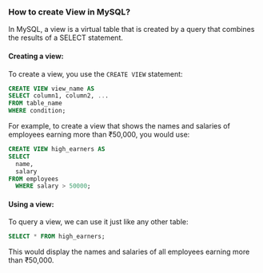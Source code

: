 ### How to create View in MySQL?

In MySQL, a view is a virtual table that is created by a query that combines the results of a SELECT statement.

#### Creating a view:

To create a view, you use the `CREATE VIEW` statement:

```sql
CREATE VIEW view_name AS
SELECT column1, column2, ...
FROM table_name
WHERE condition;
```

For example, to create a view that shows the names and salaries of employees earning more than ₹50,000, you would use:

```sql
CREATE VIEW high_earners AS
SELECT
  name,
  salary
FROM employees
  WHERE salary > 50000;
```

#### Using a view:

To query a view, we can use it just like any other table:

```sql
SELECT * FROM high_earners;
```

This would display the names and salaries of all employees earning more than ₹50,000.
